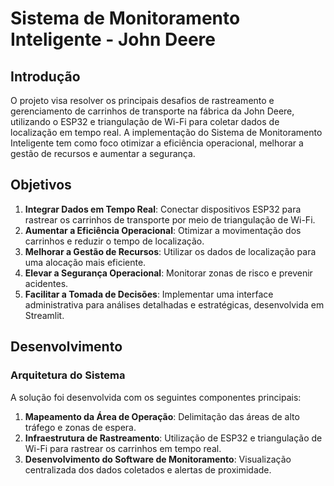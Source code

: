 # Sistema de Monitoramento Inteligente - John Deere

## Introdução
O projeto visa resolver os principais desafios de rastreamento e gerenciamento de carrinhos de transporte na fábrica da John Deere, utilizando o ESP32 e triangulação de Wi-Fi para coletar dados de localização em tempo real. A implementação do Sistema de Monitoramento Inteligente tem como foco otimizar a eficiência operacional, melhorar a gestão de recursos e aumentar a segurança.

## Objetivos
1. **Integrar Dados em Tempo Real**: Conectar dispositivos ESP32 para rastrear os carrinhos de transporte por meio de triangulação de Wi-Fi.
2. **Aumentar a Eficiência Operacional**: Otimizar a movimentação dos carrinhos e reduzir o tempo de localização.
3. **Melhorar a Gestão de Recursos**: Utilizar os dados de localização para uma alocação mais eficiente.
4. **Elevar a Segurança Operacional**: Monitorar zonas de risco e prevenir acidentes.
5. **Facilitar a Tomada de Decisões**: Implementar uma interface administrativa para análises detalhadas e estratégicas, desenvolvida em Streamlit.

## Desenvolvimento

### Arquitetura do Sistema
A solução foi desenvolvida com os seguintes componentes principais:
1. **Mapeamento da Área de Operação**: Delimitação das áreas de alto tráfego e zonas de espera.
2. **Infraestrutura de Rastreamento**: Utilização de ESP32 e triangulação de Wi-Fi para rastrear os carrinhos em tempo real.
3. **Desenvolvimento do Software de Monitoramento**: Visualização centralizada dos dados coletados e alertas de proximidade.
